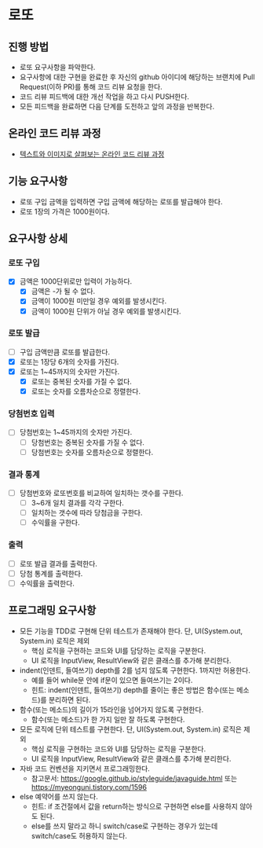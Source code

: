 # 로또
## 진행 방법
* 로또 요구사항을 파악한다.
* 요구사항에 대한 구현을 완료한 후 자신의 github 아이디에 해당하는 브랜치에 Pull Request(이하 PR)를 통해 코드 리뷰 요청을 한다.
* 코드 리뷰 피드백에 대한 개선 작업을 하고 다시 PUSH한다.
* 모든 피드백을 완료하면 다음 단계를 도전하고 앞의 과정을 반복한다.

## 온라인 코드 리뷰 과정
* [텍스트와 이미지로 살펴보는 온라인 코드 리뷰 과정](https://github.com/next-step/nextstep-docs/tree/master/codereview)

## 기능 요구사항
* 로또 구입 금액을 입력하면 구입 금액에 해당하는 로또를 발급해야 한다.
* 로또 1장의 가격은 1000원이다.
## 요구사항 상세
### 로또 구입
* [X] 금액은 1000단위로만 입력이 가능하다.
  * [X] 금액은 -가 될 수 없다. 
  * [X] 금액이 1000원 미만일 경우 예외를 발생시킨다.
  * [X] 금액이 1000원 단위가 아닐 경우 예외를 발생시킨다.
### 로또 발급
* [ ] 구입 금액만큼 로또를 발급한다.
* [X] 로또는 1장당 6개의 숫자를 가진다.
* [X] 로또는 1~45까지의 숫자만 가진다.
  * [X] 로또는 중복된 숫자를 가질 수 없다.
  * [X] 로또는 숫자를 오름차순으로 정렬한다.
### 당첨번호 입력
* [ ] 당첨번호는 1~45까지의 숫자만 가진다.
  * [ ] 당첨번호는 중복된 숫자를 가질 수 없다.
  * [ ] 당첨번호는 숫자를 오름차순으로 정렬한다.
### 결과 통계
* [ ] 당첨번호와 로또번호를 비교하여 일치하는 갯수를 구한다.
  * [ ] 3~6개 일치 결과를 각각 구한다.
  * [ ] 일치하는 갯수에 따라 당첨금을 구한다.
  * [ ] 수익률을 구한다.
### 출력
* [ ] 로또 발급 결과를 출력한다.
* [ ] 당첨 통계를 출력한다.
* [ ] 수익률을 출력한다.
## 프로그래밍 요구사항
* 모든 기능을 TDD로 구현해 단위 테스트가 존재해야 한다. 단, UI(System.out, System.in) 로직은 제외
  * 핵심 로직을 구현하는 코드와 UI를 담당하는 로직을 구분한다.
  * UI 로직을 InputView, ResultView와 같은 클래스를 추가해 분리한다.
* indent(인덴트, 들여쓰기) depth를 2를 넘지 않도록 구현한다. 1까지만 허용한다.
  * 예를 들어 while문 안에 if문이 있으면 들여쓰기는 2이다.
  * 힌트: indent(인덴트, 들여쓰기) depth를 줄이는 좋은 방법은 함수(또는 메소드)를 분리하면 된다.
* 함수(또는 메소드)의 길이가 15라인을 넘어가지 않도록 구현한다.
  * 함수(또는 메소드)가 한 가지 일만 잘 하도록 구현한다.
* 모든 로직에 단위 테스트를 구현한다. 단, UI(System.out, System.in) 로직은 제외
  * 핵심 로직을 구현하는 코드와 UI를 담당하는 로직을 구분한다.
  * UI 로직을 InputView, ResultView와 같은 클래스를 추가해 분리한다.
* 자바 코드 컨벤션을 지키면서 프로그래밍한다.
  * 참고문서: https://google.github.io/styleguide/javaguide.html 또는 https://myeonguni.tistory.com/1596
* else 예약어를 쓰지 않는다.
  * 힌트: if 조건절에서 값을 return하는 방식으로 구현하면 else를 사용하지 않아도 된다.
  * else를 쓰지 말라고 하니 switch/case로 구현하는 경우가 있는데 switch/case도 허용하지 않는다.
